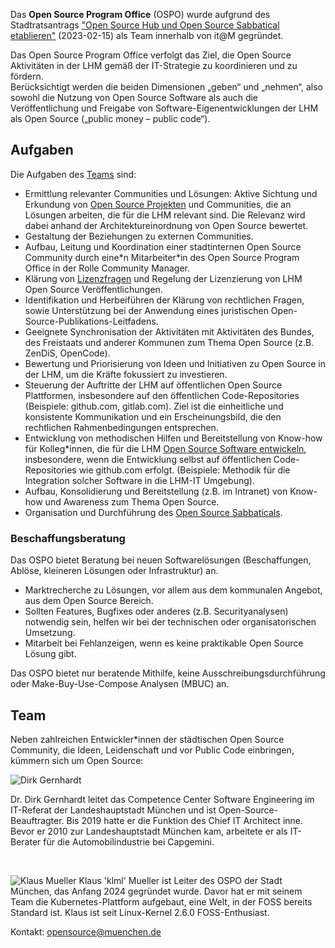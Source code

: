 Das __Open Source Program Office__ (OSPO) wurde aufgrund des Stadtratsantrags ["Open Source Hub und Open Source Sabbatical etablieren"](https://risi.muenchen.de/risi/sitzungsvorlage/detail/7532900) (2023-02-15) als Team innerhalb von it@M gegründet.

Das Open Source Program Office verfolgt das Ziel, die Open Source Aktivitäten in der LHM gemäß der IT-Strategie zu koordinieren und zu fördern.  
Berücksichtigt werden die beiden Dimensionen „geben“ und „nehmen“, also sowohl die Nutzung von Open Source Software als auch die Veröffentlichung und Freigabe von Software-Eigenentwicklungen der LHM als Open Source („public money – public code“).

## Aufgaben

Die Aufgaben des [Teams](#team) sind:

* Ermittlung relevanter Communities und Lösungen: Aktive Sichtung und Erkundung von [Open Source Projekten](./use) und Communities, die an Lösungen arbeiten, die für die LHM relevant sind. Die Relevanz wird dabei anhand der Architektureinordnung von Open Source bewertet.
* Gestaltung der Beziehungen zu externen Communities.
* Aufbau, Leitung und Koordination einer stadtinternen Open Source Community durch eine\*n Mitarbeiter\*in des Open Source Program Office in der Rolle Community Manager.
* Klärung von [Lizenzfragen](./licenses) und Regelung der Lizenzierung von LHM Open Source Veröffentlichungen.
* Identifikation und Herbeiführen der Klärung von rechtlichen Fragen, sowie Unterstützung bei der Anwendung eines juristischen Open-Source-Publikations-Leitfadens. 
* Geeignete Synchronisation der Aktivitäten mit Aktivitäten des Bundes, des Freistaats und anderer Kommunen zum Thema Open Source (z.B. ZenDiS, OpenCode).
* Bewertung und Priorisierung von Ideen und Initiativen zu Open Source in der LHM, um die Kräfte fokussiert zu investieren.
* Steuerung der Auftritte der LHM auf öffentlichen Open Source Plattformen, insbesondere auf den öffentlichen Code-Repositories (Beispiele: github.com, gitlab.com). Ziel ist die einheitliche und konsistente Kommunikation und ein Erscheinungsbild, die den rechtlichen Rahmenbedingungen entsprechen.
* Entwicklung von methodischen Hilfen und Bereitstellung von Know-how für Kolleg*innen, die für die LHM [Open Source Software entwickeln](./use), insbesondere, wenn die Entwicklung selbst auf öffentlichen Code-Repositories wie github.com erfolgt. (Beispiele: Methodik für die Integration solcher Software in die LHM-IT Umgebung).
* Aufbau, Konsolidierung und Bereitstellung (z.B. im Intranet) von Know-how und Awareness zum Thema Open Source.
* Organisation und Durchführung des [Open Source Sabbaticals](./sabbatical).

### Beschaffungsberatung

Das OSPO bietet Beratung bei neuen Softwarelösungen (Beschaffungen, Ablöse, kleineren Lösungen oder Infrastruktur) an.

* Marktrecherche zu Lösungen, vor allem aus dem kommunalen Angebot, aus dem Open Source Bereich.
* Sollten Features, Bugfixes oder anderes (z.B. Securityanalysen) notwendig sein, helfen wir bei der technischen oder organisatorischen Umsetzung.
* Mitarbeit bei Fehlanzeigen, wenn es keine praktikable Open Source Lösung gibt.

Das OSPO bietet nur beratende Mithilfe, keine Ausschreibungsdurchführung oder Make-Buy-Use-Compose Analysen (MBUC) an.


## Team

Neben zahlreichen Entwickler\*innen der städtischen Open Source Community, die Ideen, Leidenschaft und vor Public Code einbringen, kümmern sich um Open Source:

![Dirk Gernhardt](/people/dirk_gernhardt__150.jpg#right)

Dr. Dirk Gernhardt leitet das Competence Center Software Engineering im IT-Referat der Landeshauptstadt München und ist Open-Source-Beauftragter.
Bis 2019 hatte er die Funktion des Chief IT Architect inne.
Bevor er 2010 zur Landeshauptstadt München kam, arbeitete er als IT-Berater für die Automobilindustrie bei Capgemini.


<br class="cb" />

![Klaus Mueller](/people/klml_gelb__150.jpg#right)
Klaus 'klml' Mueller ist Leiter des OSPO der Stadt München, das Anfang 2024 gegründet wurde.
Davor hat er mit seinem Team die Kubernetes-Plattform aufgebaut, eine Welt, in der FOSS bereits Standard ist.
Klaus ist seit Linux-Kernel 2.6.0 FOSS-Enthusiast.

Kontakt: <opensource@muenchen.de>
